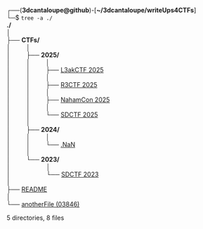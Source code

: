 ┌──(**3dcantaloupe@github**)-[**~/3dcantaloupe/writeUps4CTFs**]<br/>
└─$ `tree -a ./`<br/>
**./**<br/>
│<br/>
├── **CTFs/**<br/>
│  &emsp;&emsp; │<br/>
│  &emsp;&emsp; ├── **2025/**<br/>
│  &emsp;&emsp; │  &emsp;&emsp; │<br/>
│  &emsp;&emsp; │  &emsp;&emsp; ├── [L3akCTF 2025](L3akCTF2025.html)<br/>
│  &emsp;&emsp; │  &emsp;&emsp; │<br/>
│  &emsp;&emsp; │  &emsp;&emsp; ├── [R3CTF 2025](R3CTF2025.html)<br/>
│  &emsp;&emsp; │  &emsp;&emsp; │<br/>
│  &emsp;&emsp; │  &emsp;&emsp; ├── [NahamCon 2025](NahamCon2025.html)<br/>
│  &emsp;&emsp; │  &emsp;&emsp; │<br/>
│  &emsp;&emsp; │  &emsp;&emsp; └── [SDCTF 2025](SDCTF2025.html)<br/>
│  &emsp;&emsp; │<br/>
│  &emsp;&emsp; ├── **2024/**<br/>
│  &emsp;&emsp; │  &emsp;&emsp; │<br/>
│  &emsp;&emsp; │  &emsp;&emsp; └── [.NaN](https://gail.com/)<br/>
│  &emsp;&emsp; │<br/>
│  &emsp;&emsp; └── **2023/**<br/>
│  &emsp;&emsp;   &emsp;&emsp;&emsp; │<br/>
│  &emsp;&emsp;    &emsp;&emsp;&emsp; └── [SDCTF 2023](SDCTF2023.html)<br/>
│<br/>
├── [README](README.md)<br/>
│<br/>
└── [anotherFile (03846)](anotherFile.html)<br/>

5 directories, 8 files